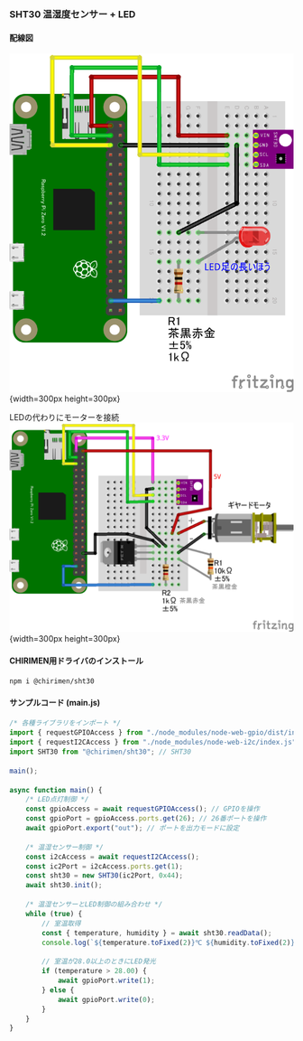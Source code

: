 ### SHT30 温湿度センサー + LED

#### 配線図

![配線図](./SHT30_LED.png "schematic"){width=300px height=300px}

LEDの代わりにモーターを接続
![配線図(LEDの代わりにモーターを接続)](./SHT30_MOTORB.png "schematic"){width=300px height=300px}

#### CHIRIMEN用ドライバのインストール

```shell
npm i @chirimen/sht30
```

#### サンプルコード (main.js)

```javascript
/* 各種ライブラリをインポート */
import { requestGPIOAccess } from "./node_modules/node-web-gpio/dist/index.js"; // WebGPIO 
import { requestI2CAccess } from "./node_modules/node-web-i2c/index.js"; // WebI2C
import SHT30 from "@chirimen/sht30"; // SHT30

main();

async function main() {
    /* LED点灯制御 */
    const gpioAccess = await requestGPIOAccess(); // GPIOを操作
    const gpioPort = gpioAccess.ports.get(26); // 26番ポートを操作
    await gpioPort.export("out"); // ポートを出力モードに設定

    /* 温湿センサー制御 */
    const i2cAccess = await requestI2CAccess();
    const ic2Port = i2cAccess.ports.get(1);
    const sht30 = new SHT30(ic2Port, 0x44);
    await sht30.init();

    /* 温湿センサーとLED制御の組み合わせ */
    while (true) {
        // 室温取得
        const { temperature, humidity } = await sht30.readData();
        console.log(`${temperature.toFixed(2)}℃ ${humidity.toFixed(2)}％`);

        // 室温が28.0以上のときにLED発光
        if (temperature > 28.00) {
            await gpioPort.write(1);
        } else {
            await gpioPort.write(0);
        }
    }
}
```
